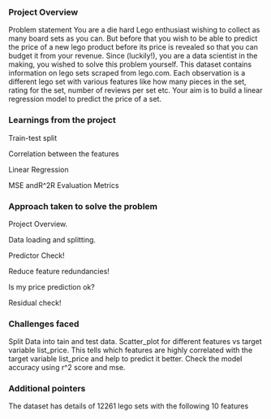 ### Project Overview

 Problem statement
You are a die hard Lego enthusiast wishing to collect as many board sets as you can. But before that you wish to be able to predict the price of a new lego product before its price is revealed so that you can budget it from your revenue. Since (luckily!), you are a data scientist in the making, you wished to solve this problem yourself. This dataset contains information on lego sets scraped from lego.com. Each observation is a different lego set with various features like how many pieces in the set, rating for the set, number of reviews per set etc. Your aim is to build a linear regression model to predict the price of a set.


### Learnings from the project

 Train-test split

Correlation between the features

Linear Regression

MSE andR^2R Evaluation Metrics


### Approach taken to solve the problem

 Project Overview.

Data loading and splitting.

Predictor Check!

Reduce feature redundancies!

Is my price prediction ok?

Residual check!


### Challenges faced

 Split Data into tain and test data.
Scatter_plot for different features vs target variable list_price. This tells  which features are highly correlated with the target variable list_price and help to predict it better.
Check the model accuracy using r^2 score and mse.


### Additional pointers

 
The dataset has details of 12261 lego sets with the following 10 features


